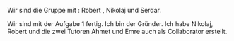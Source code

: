 Wir sind die Gruppe mit : Robert , Nikolaj und Serdar.

Wir sind mit der Aufgabe 1 fertig. Ich bin der Gründer.
Ich habe Nikolaj, Robert und die zwei Tutoren Ahmet und Emre auch als Collaborator erstellt.
